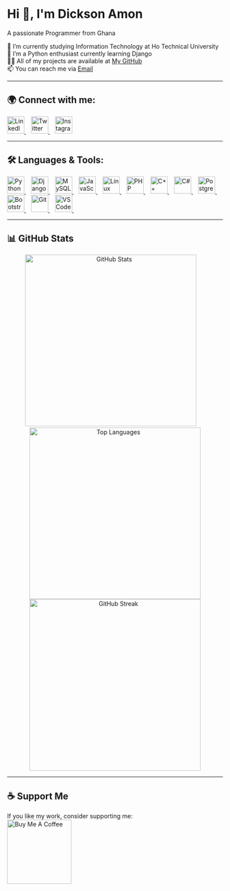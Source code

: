 # Hi 👋, I'm Dickson Amon  
A passionate Programmer from Ghana  

🔭 I’m currently studying Information Technology at Ho Technical University  
🌱 I’m a Python enthusiast currently learning Django  
👨‍💻 All of my projects are available at [My GitHub](https://github.com/amondickson)  
📫 You can reach me via [Email](mailto:techwithamon@gmail.com)  

---

## 🌍 Connect with me:  
<p align="left">
  <a href="https://www.linkedin.com/in/dickson-amon-70a38a301" target="_blank">
    <img src="https://cdn.jsdelivr.net/gh/devicons/devicon/icons/linkedin/linkedin-original.svg" alt="LinkedIn" width="40" height="40"/>
  </a> &nbsp;&nbsp;
  <a href="https://twitter.com/Orio_Flames" target="_blank">
    <img src="https://cdn.jsdelivr.net/gh/devicons/devicon/icons/twitter/twitter-original.svg" alt="Twitter" width="40" height="40"/>
  </a> &nbsp;&nbsp;
  <a href="https://instagram.com/orio.lucky" target="_blank">
    <img src="https://upload.wikimedia.org/wikipedia/commons/a/a5/Instagram_icon.png" alt="Instagram" width="40" height="40"/>
  </a>
</p>

---

## 🛠️ Languages & Tools:  
<p align="left">
  <a href="https://www.python.org/" target="_blank">
    <img src="https://cdn.jsdelivr.net/gh/devicons/devicon/icons/python/python-original.svg" alt="Python" width="40" height="40"/>
  </a> &nbsp;&nbsp;
  <a href="https://www.djangoproject.com/" target="_blank">
    <img src="https://cdn.jsdelivr.net/gh/devicons/devicon/icons/django/django-plain.svg" alt="Django" width="40" height="40"/>
  </a> &nbsp;&nbsp;
  <a href="https://www.mysql.com/" target="_blank">
    <img src="https://cdn.jsdelivr.net/gh/devicons/devicon/icons/mysql/mysql-original.svg" alt="MySQL" width="40" height="40"/>
  </a> &nbsp;&nbsp;
  <a href="https://developer.mozilla.org/en-US/docs/Web/JavaScript" target="_blank">
    <img src="https://cdn.jsdelivr.net/gh/devicons/devicon/icons/javascript/javascript-original.svg" alt="JavaScript" width="40" height="40"/>
  </a> &nbsp;&nbsp;
  <a href="https://www.linux.org/" target="_blank">
    <img src="https://cdn.jsdelivr.net/gh/devicons/devicon/icons/linux/linux-original.svg" alt="Linux" width="40" height="40"/>
  </a> &nbsp;&nbsp;
  <a href="https://www.php.net/" target="_blank">
    <img src="https://cdn.jsdelivr.net/gh/devicons/devicon/icons/php/php-original.svg" alt="PHP" width="40" height="40"/>
  </a> &nbsp;&nbsp;
  <a href="https://www.w3schools.com/cpp/" target="_blank">
    <img src="https://cdn.jsdelivr.net/gh/devicons/devicon/icons/cplusplus/cplusplus-original.svg" alt="C++" width="40" height="40"/>
  </a> &nbsp;&nbsp;
  <a href="https://learn.microsoft.com/en-us/dotnet/csharp/" target="_blank">
    <img src="https://cdn.jsdelivr.net/gh/devicons/devicon/icons/csharp/csharp-original.svg" alt="C#" width="40" height="40"/>
  </a> &nbsp;&nbsp;
  <a href="https://www.postgresql.org/" target="_blank">
    <img src="https://cdn.jsdelivr.net/gh/devicons/devicon/icons/postgresql/postgresql-original.svg" alt="PostgreSQL" width="40" height="40"/>
  </a> &nbsp;&nbsp;
  <a href="https://getbootstrap.com/" target="_blank">
    <img src="https://cdn.jsdelivr.net/gh/devicons/devicon/icons/bootstrap/bootstrap-original.svg" alt="Bootstrap" width="40" height="40"/>
  </a> &nbsp;&nbsp;
  <a href="https://git-scm.com/" target="_blank">
    <img src="https://cdn.jsdelivr.net/gh/devicons/devicon/icons/git/git-original.svg" alt="Git" width="40" height="40"/>
  </a> &nbsp;&nbsp;
  <a href="https://code.visualstudio.com/" target="_blank">
    <img src="https://cdn.jsdelivr.net/gh/devicons/devicon/icons/vscode/vscode-original.svg" alt="VS Code" width="40" height="40"/>
  </a> &nbsp;&nbsp;
</p>

---

## 📊 GitHub Stats  
<div align="center">
  <img src="https://github-readme-stats.vercel.app/api?username=amondickson&show_icons=true&theme=dark" alt="GitHub Stats" width="400"/>
  &nbsp;&nbsp;&nbsp;&nbsp;
  <img src="https://github-readme-stats.vercel.app/api/top-langs/?username=amondickson&layout=compact&theme=dark" alt="Top Languages" width="400"/>
</div>

<div align="center">
  <img src="https://github-readme-streak-stats.herokuapp.com/?user=amondickson&theme=dark" alt="GitHub Streak" width="400"/>
</div>

---

## ☕ Support Me  
If you like my work, consider supporting me:  
<a href="https://buymeacoffee.com/amondickson" target="_blank">
  <img src="https://cdn.buymeacoffee.com/buttons/v2/default-yellow.png" alt="Buy Me A Coffee" width="150">
</a>
